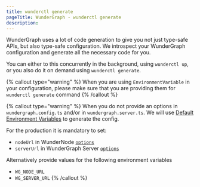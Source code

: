 ```yaml
---
title: wunderctl generate
pageTitle: WunderGraph - wunderctl generate
description:
---
```


WunderGraph uses a lot of code generation to give you not just type-safe APIs,
but also type-safe configuration.
We introspect your WunderGraph configuration and generate all the necessary code for you.

You can either to this concurrently in the background,
using `wunderctl up`,
or you also do it on demand using `wunderctl generate`.

{% callout type="warning" %}
When you are using `EnvironmentVariable` in your configuration,
please make sure that you are providing them for `wunderctl generate` command
{% /callout %}

{% callout type="warning" %}
When you do not provide an options in `wundergraph.config.ts` and/or in `wundergraph.server.ts`.
We will use [Default Environment Variables](/docs/architecture/wundergraph-conventions#wundergraph-default-environment-variables) to generate the config.

For the production it is mandatory to set:

- `nodeUrl` in WunderNode [`options`](/docs/wundergraph-config-ts-reference/configure-wundernode-options)
- `serverUrl` in WunderGraph Server [`options`](/docs/wundergraph-server-ts-reference/configure-wundergraph-server-options)

Alternatively provide values for the following environment variables

- `WG_NODE_URL`
- `WG_SERVER_URL`
  {% /callout %}
